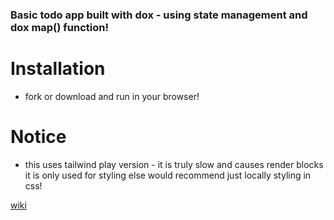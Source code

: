 ### Basic todo app built with dox - using state management and dox map() function!

# Installation
 - fork or download and run in your browser!


# Notice 
- this uses tailwind play version - it is truly slow and causes render blocks it is only used for styling else would recommend just locally styling in css!


[wiki](https://github.com/MalikWhitten67/html-dox/wiki)
